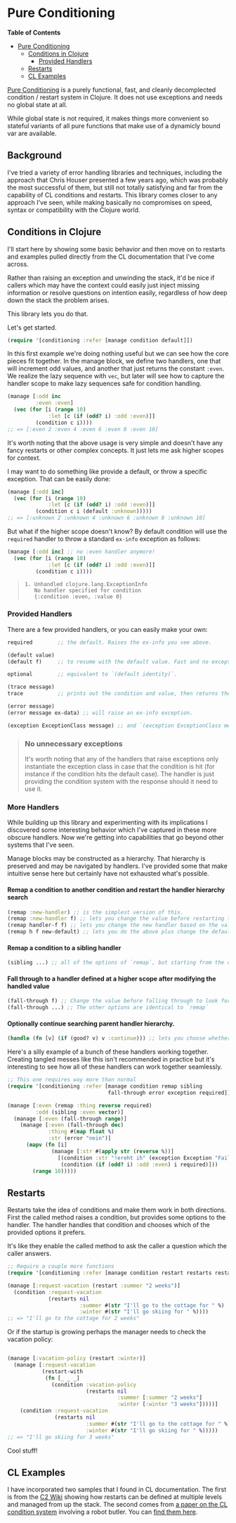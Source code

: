 # Pure Conditioning

<!-- markdown-toc start - Don't edit this section. Run M-x markdown-toc-refresh-toc -->
**Table of Contents**

- [Pure Conditioning](#pure-conditioning)
    - [Conditions in Clojure](#conditions-in-clojure)
        - [Provided Handlers](#provided-handlers)
    - [Restarts](#restarts)
    - [CL Examples](#cl-examples)

<!-- markdown-toc end -->

[Pure Conditioning](https://github.com/pangloss/pure-conditioning) is a purely functional, fast, and cleanly decomplected condition / restart system in Clojure. It does not use exceptions and needs no global state at all.

While global state is not required, it makes things more convenient so stateful variants of all pure functions that make use of a dynamicly bound var are available.

## Background

I've tried a variety of error handling libraries and techniques, including the approach that Chris Houser presented a few years ago, which was probably the most successful of them, but still not totally satisfying and far from the capability of CL conditions and restarts. This library comes closer to any approach I've seen, while making basically no compromises on speed, syntax or compatibility with the Clojure world.

## Conditions in Clojure

I'll start here by showing some basic behavior and then move on to restarts and examples pulled directly from the CL documentation that I've come across.

Rather than raising an exception and unwinding the stack, it'd be nice if callers which may have the context could easily just inject missing information or resolve questions on intention easily, regardless of how deep down the stack the problem arises.

This library lets you do that.

Let's get started.

``` clojure
(require '[conditioning :refer [manage condition default]])
```

In this first example we're doing nothing useful but we can see how the core pieces fit together. In the manage block, we define two handlers, one that will increment odd values, and another that just returns the constant `:even`. We realize the lazy sequence with `vec`, but later will see how to capture the handler scope to make lazy sequences safe for condition handling.

```clojure
(manage [:odd inc
         :even :even]
  (vec (for [i (range 10)
             :let [c (if (odd? i) :odd :even)]]
         (condition c i))))
;; => [:even 2 :even 4 :even 6 :even 8 :even 10]
```

It's worth noting that the above usage is very simple and doesn't have any fancy restarts or other complex concepts. It just lets me ask higher scopes for context.

I may want to do something like provide a default, or throw a specific exception. That can be easily done:

``` clojure
(manage [:odd inc]
  (vec (for [i (range 10)
             :let [c (if (odd? i) :odd :even)]]
         (condition c i (default :unknown)))))
;; => [:unknown 2 :unknown 4 :unknown 6 :unknown 8 :unknown 10]
```

But what if the higher scope doesn't know? By default condition will use the `required` handler to throw a standard `ex-info` exception as follows:

``` clojure
(manage [:odd inc] ;; no :even handler anymore!
  (vec (for [i (range 10)
             :let [c (if (odd? i) :odd :even)]]
         (condition c i))))
```

> ```
> 1. Unhandled clojure.lang.ExceptionInfo
>    No handler specified for condition
>    {:condition :even, :value 0}
> ```

### Provided Handlers

There are a few provided handlers, or you can easily make your own:

```clojure
required        ;; the default. Raises the ex-info you see above.

(default value)
(default f)     ;; to resume with the default value. Fast and no exception.

optional        ;; equivalent to `(default identity)`.

(trace message)
trace           ;; prints out the condition and value, then returns the value.

(error message)
(error message ex-data) ;; will raise an ex-info exception.

(exception ExceptionClass message) ;; and `(exception ExceptionClass message cause)` will raise an instance of the given exception class.
```

> ### No unnecessary exceptions
>
> It's worth noting that any of the handlers that raise exceptions only instantiate the exception class in case that the condition is hit (for instance if the condition hits the default case). The handler is just providing the condition system with the response should it need to use it.

### More Handlers

While building up this library and experimenting with its implications I discovered some interesting behavior which I've captured in these more obscure handlers. Now we're getting into capabilities that go beyond other systems that I've seen.

Manage blocks may be constructed as a hierarchy. That hierarchy is preserved and may be navigated by handlers. I've provided some that make intuitive sense here but certainly have not exhausted what's possible.

#### Remap a condition to another condition and restart the handler hierarchy search

```clojure
(remap :new-handler) ;; is the simplest version of this.
(remap :new-handler f) ;; lets you change the value before restarting the handler search.
(remap handler-f f) ;; lets you change the new handler based on the value
(remap h f new-default) ;; lets you do the above plus change the default handler for the condition.
```

#### Remap a condition to a sibling handler

```clojure
(sibling ...) ;; all of the options of `remap`, but starting from the current handler hierarchy level
```

#### Fall through to a handler defined at a higher scope after modifying the handled value

```clojure
(fall-through f) ;; Change the value before falling through to look for another handler
(fall-through ...) ;; The other options are identical to `remap`
```

#### Optionally continue searching parent handler hierarchy.

```clojure
(handle (fn [v] (if (good? v) v :continue))) ;; lets you choose whether to respond or just keep searching for a better handler.
```

Here's a silly example of a bunch of these handlers working together. Creating tangled messes like this isn't recommended in practice but it's interesting to see how all of these handlers can work together seamlessly.

``` clojure
;; This one requires way more than normal
(require '[conditioning :refer [manage condition remap sibling 
                                fall-through error exception required]])
```

``` clojure
(manage [:even (remap :thing reverse required)
         :odd (sibling :even vector)]
  (manage [:even (fall-through range)]
    (manage [:even (fall-through dec)
             :thing #(map float %)
             :str (error "nein")]
      (mapv (fn [i]
              (manage [:str #(apply str (reverse %))]
                [(condition :str "!ereht ih" (exception Exception "Failed to str"))
                 (condition (if (odd? i) :odd :even) i required)]))
        (range 10)))))
```

## Restarts

Restarts take the idea of conditions and make them work in both directions. First the called method raises a condition, but provides some options to the handler. The handler handles that condition and chooses which of the provided options it prefers.

It's like they enable the called method to ask the caller a question which the caller answers.


``` clojure
;; Require a couple more functions
(require '[conditioning :refer [manage condition restart restarts restart-with]])
```

``` clojure
(manage [:request-vacation (restart :summer "2 weeks")]
  (condition :request-vacation
             (restarts nil 
                       :summer #(str "I'll go to the cottage for " %)
                       :winter #(str "I'll go skiing for " %))))
;; => "I'll go to the cottage for 2 weeks"
```

Or if the startup is growing perhaps the manager needs to check the vacation policy:

``` clojure

(manage [:vacation-policy (restart :winter)]
  (manage [:request-vacation
           (restart-with
            (fn [_ _ _]
              (condition :vacation-policy
                         (restarts nil
                                   :summer [:summer "2 weeks"]
                                   :winter [:winter "3 weeks"]))))]
    (condition :request-vacation
               (restarts nil
                         :summer #(str "I'll go to the cottage for " %)
                         :winter #(str "I'll go skiing for " %)))))
;; => "I'll go skiing for 3 weeks"
```

Cool stuff!

## CL Examples

I have incorporated two samples that I found in CL documentation. The first is from the [C2 Wiki](https://wiki.c2.com/?CommonLispConditionSystem) showing how restarts can be defined at multiple levels and managed from up the stack. The second comes from [a paper on the CL condition system](http://www.nhplace.com/kent/Papers/Exceptional-Situations-1990.html) involving a robot butler. You can [find them here](https://github.com/pangloss/pure-conditioning/blob/master/test/cl_example.clj).
